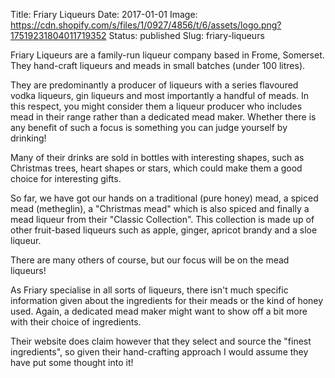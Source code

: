 Title: Friary Liqueurs
Date: 2017-01-01
Image: https://cdn.shopify.com/s/files/1/0927/4856/t/6/assets/logo.png?17519231804011719352
Status: published
Slug: friary-liqueurs

Friary Liqueurs are a family-run liqueur company based in
Frome, Somerset. They hand-craft liqueurs and meads in small batches
(under 100 litres).

They are predominantly a producer of liqueurs with a series flavoured
vodka liqueurs, gin liqueurs and most importantly a handful of meads. In this
respect, you might consider them a liqueur producer who includes mead in
their range rather than a dedicated mead maker. Whether there is any
benefit of such a focus is something you can judge yourself by drinking!

Many of their drinks are sold in bottles with interesting shapes, such
as Christmas trees, heart shapes or stars, which could make them a good
choice for interesting gifts.

So far, we have got our hands on a traditional (pure honey) mead, a
spiced mead (metheglin), a "Christmas mead" which is also spiced and
finally a mead liqueur from their "Classic Collection". This collection
is made up of other fruit-based liqueurs such as apple, ginger,
apricot brandy and a sloe liqueur.

There are many others of course, but our focus will be on the mead liqueurs!

As Friary specialise in all sorts of liqueurs, there isn't much
specific information given about the ingredients for their meads or
the kind of honey used. Again, a dedicated mead maker might want to show off
a bit more with their choice of ingredients.

Their website does claim however that they select and source the
"finest ingredients", so given their hand-crafting approach I would
assume they have put some thought into it!
